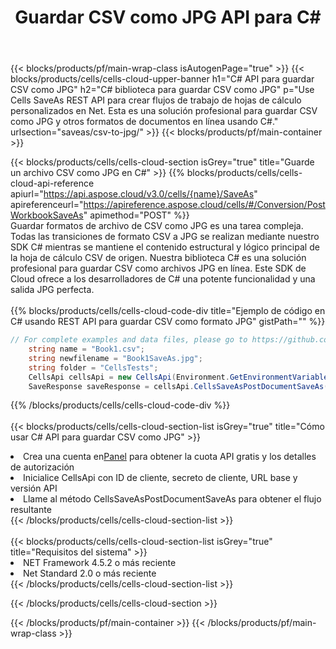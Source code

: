 ﻿---
title:  Guardar CSV como JPG API para C#
description:  Usando Aspose.Cells Cloud SDK para C# para guardar el archivo de formato CSV como archivo de formato JPG.
url: /es/net/saveas/csv-to-jpg/
---
{{< blocks/products/pf/main-wrap-class isAutogenPage="true" >}}
{{< blocks/products/cells/cells-cloud-upper-banner h1="C# API para guardar CSV como JPG" h2="C# biblioteca para guardar CSV como JPG" p="Use Cells SaveAs REST API para crear flujos de trabajo de hojas de cálculo personalizados en Net. Esta es una solución profesional para guardar CSV como JPG y otros formatos de documentos en línea usando C#." urlsection="saveas/csv-to-jpg/" >}}
{{< blocks/products/pf/main-container >}}

{{< blocks/products/cells/cells-cloud-section isGrey="true" title="Guarde un archivo CSV como JPG en C#" >}}
{{% blocks/products/cells/cells-cloud-api-reference apiurl="https://api.aspose.cloud/v3.0/cells/{name}/SaveAs" apireferenceurl="https://apireference.aspose.cloud/cells/#/Conversion/PostWorkbookSaveAs" apimethod="POST" %}}
<br/>
Guardar formatos de archivo de CSV como JPG es una tarea compleja. Todas las transiciones de formato CSV a JPG se realizan mediante nuestro SDK C# mientras se mantiene el contenido estructural y lógico principal de la hoja de cálculo CSV de origen. Nuestra biblioteca C# es una solución profesional para guardar CSV como archivos JPG en línea. Este SDK de Cloud ofrece a los desarrolladores de C# una potente funcionalidad y una salida JPG perfecta.
<br/>
<br/>
{{% blocks/products/cells/cells-cloud-code-div title="Ejemplo de código en C# usando REST API para guardar CSV como formato JPG" gistPath="" %}}
  
```cs
// For complete examples and data files, please go to https://github.com/aspose-cells-cloud/aspose-cells-cloud-dotnet/
    string name = "Book1.csv";
    string newfilename = "Book1SaveAs.jpg";
    string folder = "CellsTests";
    CellsApi cellsApi = new CellsApi(Environment.GetEnvironmentVariable("ProductClientId"), Environment.GetEnvironmentVariable("ProductClientSecret"));
    SaveResponse saveResponse = cellsApi.CellsSaveAsPostDocumentSaveAs(name, null, newfilename, null,null,folder);
```
  
{{% /blocks/products/cells/cells-cloud-code-div %}}
<br/>
<br/>
{{< blocks/products/cells/cells-cloud-section-list isGrey="true" title="Cómo usar C# API para guardar CSV como JPG" >}}
<li> Crea una cuenta en<a href="https://dashboard.aspose.cloud/">Panel</a> para obtener la cuota API gratis y los detalles de autorización</li>
<li>Inicialice CellsApi con ID de cliente, secreto de cliente, URL base y versión API</li>
<li>Llame al método CellsSaveAsPostDocumentSaveAs para obtener el flujo resultante</li>
{{< /blocks/products/cells/cells-cloud-section-list >}}
<br/>
<br/>
{{< blocks/products/cells/cells-cloud-section-list isGrey="true" title="Requisitos del sistema" >}}
<li>NET Framework 4.5.2 o más reciente</li>
<li>Net Standard 2.0 o más reciente</li>
{{< /blocks/products/cells/cells-cloud-section-list >}}

{{< /blocks/products/cells/cells-cloud-section >}}

{{< /blocks/products/pf/main-container >}}
{{< /blocks/products/pf/main-wrap-class >}}
